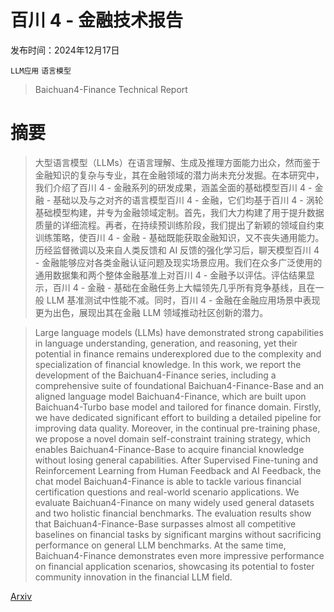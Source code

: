 # 百川 4 - 金融技术报告

发布时间：2024年12月17日

`LLM应用` `语言模型`

> Baichuan4-Finance Technical Report

# 摘要

> 大型语言模型（LLMs）在语言理解、生成及推理方面能力出众，然而鉴于金融知识的复杂与专业，其在金融领域的潜力尚未充分发掘。在本研究中，我们介绍了百川 4 - 金融系列的研发成果，涵盖全面的基础模型百川 4 - 金融 - 基础以及与之对齐的语言模型百川 4 - 金融，它们均基于百川 4 - 涡轮基础模型构建，并专为金融领域定制。首先，我们大力构建了用于提升数据质量的详细流程。再者，在持续预训练阶段，我们提出了新颖的领域自约束训练策略，使百川 4 - 金融 - 基础既能获取金融知识，又不丧失通用能力。历经监督微调以及来自人类反馈和 AI 反馈的强化学习后，聊天模型百川 4 - 金融能够应对各类金融认证问题及现实场景应用。我们在众多广泛使用的通用数据集和两个整体金融基准上对百川 4 - 金融予以评估。评估结果显示，百川 4 - 金融 - 基础在金融任务上大幅领先几乎所有竞争基线，且在一般 LLM 基准测试中性能不减。同时，百川 4 - 金融在金融应用场景中表现更为出色，展现出其在金融 LLM 领域推动社区创新的潜力。

> Large language models (LLMs) have demonstrated strong capabilities in language understanding, generation, and reasoning, yet their potential in finance remains underexplored due to the complexity and specialization of financial knowledge. In this work, we report the development of the Baichuan4-Finance series, including a comprehensive suite of foundational Baichuan4-Finance-Base and an aligned language model Baichuan4-Finance, which are built upon Baichuan4-Turbo base model and tailored for finance domain. Firstly, we have dedicated significant effort to building a detailed pipeline for improving data quality. Moreover, in the continual pre-training phase, we propose a novel domain self-constraint training strategy, which enables Baichuan4-Finance-Base to acquire financial knowledge without losing general capabilities. After Supervised Fine-tuning and Reinforcement Learning from Human Feedback and AI Feedback, the chat model Baichuan4-Finance is able to tackle various financial certification questions and real-world scenario applications. We evaluate Baichuan4-Finance on many widely used general datasets and two holistic financial benchmarks. The evaluation results show that Baichuan4-Finance-Base surpasses almost all competitive baselines on financial tasks by significant margins without sacrificing performance on general LLM benchmarks. At the same time, Baichuan4-Finance demonstrates even more impressive performance on financial application scenarios, showcasing its potential to foster community innovation in the financial LLM field.

[Arxiv](https://arxiv.org/abs/2412.15270)